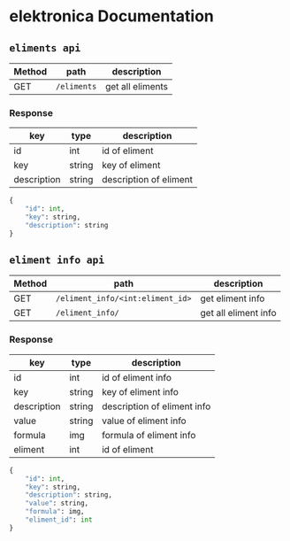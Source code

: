 # elektronica Documentation

## `eliments api`

| Method | path | description |
| --- | --- | --- |
| GET | `/eliments` | get all eliments |

### Response

| key | type | description |
| --- | --- | --- |
| id | int | id of eliment |
| key | string | key of eliment |
| description | string | description of eliment |

```python
{
    "id": int,
    "key": string,
    "description": string
}
```


## `eliment info api`

| Method | path | description |
| --- | --- | --- |
| GET | `/eliment_info/<int:eliment_id>` | get eliment info |
| GET | `/eliment_info/` | get all eliment info |

### Response

| key | type | description |
| --- | --- | --- |
| id | int | id of eliment info |
| key | string | key of eliment info |
| description | string | description of eliment info |
| value | string | value of eliment info |
| formula | img | formula of eliment info |
| eliment | int | id of eliment |


```python
{
    "id": int,
    "key": string,
    "description": string,
    "value": string,
    "formula": img,
    "eliment_id": int
}
```